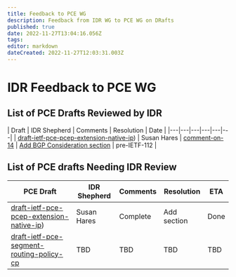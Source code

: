 ```yaml
---
title: Feedback to PCE WG 
description: Feedback from IDR WG to PCE WG on DRafts
published: true
date: 2022-11-27T13:04:16.056Z
tags: 
editor: markdown
dateCreated: 2022-11-27T12:03:31.003Z
---
```


# IDR Feedback to PCE WG 


## List of PCE Drafts Reviewed by IDR

| Draft | IDR Shepherd | Comments | Resolution | Date | 
|---|---|---|---|---|---|
| [draft-ietf-pce-pcep-extension-native-ip](https://datatracker.ietf.org/doc/draft-ietf-pce-pcep-extension-native-ip/)) | Susan Hares | [comment-on-14](/group/idr/Feedback-to-PCE/pce-pcep-extension-native-ip-comments) | [Add BGP Consideration section](https://datatracker.ietf.org/doc/html/draft-ietf-pce-pcep-extension-native-ip-13#section-10) | pre-IETF-112 | 


## List of PCE drafts Needing IDR Review 

| PCE Draft | IDR Shepherd | Comments | Resolution | ETA | 
|---|---|---|---|---| 
 | [draft-ietf-pce-pcep-extension-native-ip](https://datatracker.ietf.org/doc/draft-ietf-pce-pcep-extension-native-ip/)) | Susan Hares | Complete | Add section | Done |
 | [draft-ietf-pce-segment-routing-policy-cp](https://datatracker.ietf.org/doc/draft-ietf-pce-segment-routing-policy-cp/) | TBD | TBD | TBD | TBD |

